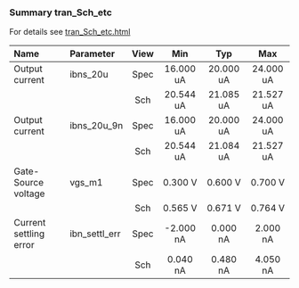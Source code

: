 ### Summary tran_Sch_etc

For details see <a href='tran_Sch_etc.html'>tran_Sch_etc.html</a>

|**Name**|**Parameter**|**View**|**Min** | **Typ** | **Max**|
|:---|:---|:---:|:---:|:---:|:---:|
|Output current|ibns\_20u | Spec | 16.000 uA | 20.000 uA | 24.000 uA |
| | | Sch|20.544 uA | 21.085 uA | 21.527 uA |
|Output current|ibns\_20u\_9n | Spec | 16.000 uA | 20.000 uA | 24.000 uA |
| | | Sch|20.544 uA | 21.084 uA | 21.527 uA |
|Gate-Source voltage|vgs\_m1 | Spec | 0.300 V | 0.600 V | 0.700 V |
| | | Sch|0.565 V | 0.671 V | 0.764 V |
|Current settling error|ibn\_settl\_err | Spec | -2.000 nA | 0.000 nA | 2.000 nA |
| | | Sch|0.040 nA | 0.480 nA | 4.050 nA |
